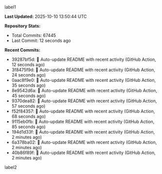 
label1 
<!-- ACTIVITY_START -->
**Last Updated:** 2025-10-10 13:50:44 UTC

**Repository Stats:**
- Total Commits: 67445
- Last Commit: 12 seconds ago

**Recent Commits:**
- 39287bf5d: 🤖 Auto-update README with recent activity (GitHub Action, 12 seconds ago)
- 3f8475f9d: 🤖 Auto-update README with recent activity (GitHub Action, 24 seconds ago)
- 0aac8f9e0: 🤖 Auto-update README with recent activity (GitHub Action, 35 seconds ago)
- 8e9542d6a: 🤖 Auto-update README with recent activity (GitHub Action, 45 seconds ago)
- 9370dea82: 🤖 Auto-update README with recent activity (GitHub Action, 57 seconds ago)
- f52f84357: 🤖 Auto-update README with recent activity (GitHub Action, 68 seconds ago)
- 9115eb0fb: 🤖 Auto-update README with recent activity (GitHub Action, 85 seconds ago)
- 194d1d33f: 🤖 Auto-update README with recent activity (GitHub Action, 2 minutes ago)
- 6a378ba02: 🤖 Auto-update README with recent activity (GitHub Action, 2 minutes ago)
- 40b86f89f: 🤖 Auto-update README with recent activity (GitHub Action, 2 minutes ago)
<!-- ACTIVITY_END -->

label2
